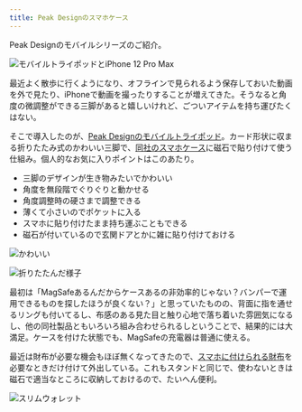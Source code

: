 ```yaml
---
title: Peak Designのスマホケース
---
```

Peak Designのモバイルシリーズのご紹介。

![](https://lh5.googleusercontent.com/gHDryMEnux-m9oy-w-Ykw3Clg9a9G-N93eogk3ORiqSfR56cpMGW3H5IIhk8sjnhFiPXnshzJNmj9MnCrGphygv8BNljj07GYgaMc6OCBM1k_5mBHUJgSWNeNLmXcFUYrVKTglfSPyiaaOFXzAtgXw "モバイルトライポッドとiPhone 12 Pro Max")

最近よく散歩に行くようになり、オフラインで見られるよう保存しておいた動画を外で見たり、iPhoneで動画を撮ったりすることが増えてきた。そうなると角度の微調整ができる三脚があると嬉しいけれど、ごついアイテムを持ち運びたくはない。

そこで導入したのが、[Peak Designのモバイルトライポッド](https://www.amazon.co.jp/dp/B09FRZPLL3)。カード形状に収まる折りたたみ式のかわいい三脚で、[同社のスマホケース](https://www.amazon.co.jp/dp/B09FP3HP7Z?)に磁石で貼り付けて使う仕組み。個人的なお気に入りポイントはこのあたり。

*   三脚のデザインが生き物みたいでかわいい
*   角度を無段階でぐりぐりと動かせる
*   角度調整時の硬さまで調整できる
*   薄くて小さいのでポケットに入る
*   スマホに貼り付けたまま持ち運ぶこともできる
*   磁石が付いているので玄関ドアとかに雑に貼り付けておける

![](https://lh6.googleusercontent.com/uTeIYU2yBJ0wm4b-a87fDMsTbSh9BOKwio9O6NpxBTzRxbNkNecwaFgSh48epfZtzyTqaoEq-akM0SVryvGnGmna4GDA5_fQHoEUnnP8mTW6GJgiEAp3QVFHw2Ef8oAPhC4-_JyZhEjcGjoF0xzBBQ "かわいい")

![](https://lh4.googleusercontent.com/_29gMrQkPEIGbvcFU314HubnsnBN8Hjzt3UwQiiNgNf3cpBoU_T6H8e11mUSoqHcpKH8ZPWaClXfQqADPmyYpNZQ_CBtwfvpn8dD0Lc0fMKAJ5fKgI5kh0ueh_p0VyR_UlDLTtGQXNh0_E1QEjYEfA "折りたたんだ様子")

最初は「MagSafeあるんだからケースあるの非効率的じゃない？バンパーで運用できるものを探したほうが良くない？」と思っていたものの、背面に指を通せるリングも付いてるし、布感のある見た目と触り心地で落ち着いた雰囲気になるし、他の同社製品ともいろいろ組み合わせられるしということで、結果的には大満足。ケースを付けた状態でも、MagSafeの充電器は普通に使える。

最近は財布が必要な機会もほぼ無くなってきたので、[スマホに付けられる財布](https://www.amazon.co.jp/dp/B09FSGW671)を必要なときだけ付けて外出している。これもスタンドと同じで、使わないときは磁石で適当なところに収納しておけるので、たいへん便利。

![](https://lh5.googleusercontent.com/od6kTPbngTFpejt-P7VwlxPQKYvCttZr1ipGGoW92aMJ0QmZujWaEvciZupmjiLzC3ljjnphSI8AJE-aWk82YIH8sKmfcYnOhlXGnzFzP2SjgjIv6q6dG40VbJ1ZAvb_NQ9MTugyreyRf5L_akulDA "スリムウォレット")
